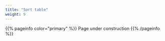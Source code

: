```yaml
---
title: "Sort table"
weight: 9
---
```


{{% pageinfo color="primary" %}}
Page under construction
{{% /pageinfo %}}